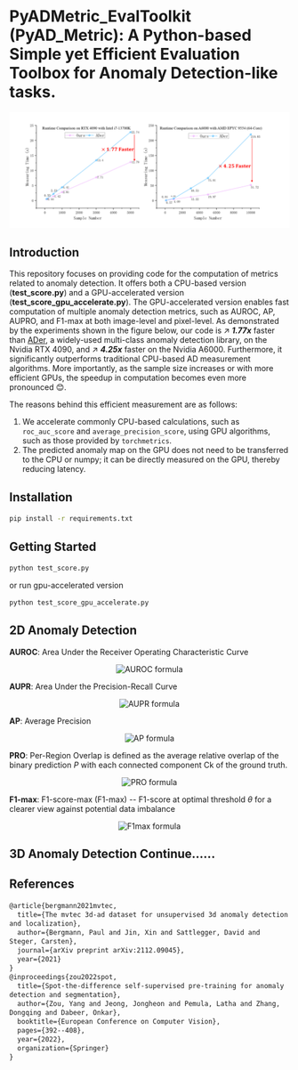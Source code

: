 # PyADMetric_EvalToolkit (PyAD_Metric): A Python-based Simple yet Efficient Evaluation Toolbox for Anomaly Detection-like tasks.

![](images/Time_Comparison.png)
##  Introduction
This repository focuses on providing code for the computation of metrics related to anomaly detection. It offers both a CPU-based version (**test_score.py**) and a GPU-accelerated version (**test_score_gpu_accelerate.py**). 
The GPU-accelerated version enables fast computation of multiple anomaly detection metrics, such as AUROC, AP, AUPRO, and F1-max at both image-level and pixel-level.
As demonstrated by the experiments shown in the figure below, our code is ↗️ ***1.77x*** faster than [ADer](https://github.com/zhangzjn/ADer),
a widely-used multi-class anomaly detection library, on the Nvidia RTX 4090, and 
↗️ ***4.25x*** faster on the Nvidia A6000. 
Furthermore, it significantly outperforms traditional CPU-based AD measurement algorithms.
More importantly, as the sample size increases or with more efficient GPUs, the speedup in computation becomes even more pronounced 😊.

The reasons behind this efficient measurement are as follows:

1. We accelerate commonly CPU-based calculations, such as `roc_auc_score` and `average_precision_score`, using GPU algorithms, such as those provided by `torchmetrics`.
2. The predicted anomaly map on the GPU does not need to be transferred to the CPU or numpy; it can be directly measured on the GPU, thereby reducing latency.

## Installation
```bash
pip install -r requirements.txt
```
## Getting Started

```bash
python test_score.py
```
or run gpu-accelerated version

```bash
python test_score_gpu_accelerate.py
```
## 2D Anomaly Detection

**AUROC**: Area Under the Receiver Operating Characteristic Curve

<p align="center">
 <img src="https://latex.codecogs.com/svg.image?\text{AUROC}=\int_{0}^{1}\text{TPR(FPR)},\d(\text{FPR})" alt="AUROC formula" />
</p>

**AUPR**: Area Under the Precision-Recall Curve

<p align="center">
 <img src="https://latex.codecogs.com/svg.image?\text{AUPR}=\int_{0}^{1}P(R),\d(\text{R})" alt="AUPR formula" />
</p>

**AP**: Average Precision

<p align="center">
 <img src="https://latex.codecogs.com/svg.image?\text{AP}=\sum_{n}(R_n-R_{n-1})P_n" alt="AP formula" />
</p>

**PRO**: Per-Region Overlap is defined as the average relative overlap of the binary prediction *P* with each connected component Ck​ of the ground truth.

<p align="center">
 <img src="https://latex.codecogs.com/svg.image?\text{PRO}=\frac{1}{K}\sum_{k=1}^{K}\frac{|P\cap&space;C_k|}{|C_k|}" alt="PRO formula" />
</p>

**F1-max**: F1-score-max (F1-max) -- F1-score at optimal threshold *θ* for a clearer view against potential data imbalance

<p align="center">
 <img src="https://latex.codecogs.com/svg.image?\text{F1}_{\text{max}}(\theta)=\max_{\theta}\left(\frac{2&space;\times&space;\text{Precision}(\theta)&space;\times&space;\text{Recall}(\theta)}{\text{Precision}(\theta)+\text{Recall}(\theta)}\right)" alt="F1max formula" />
</p>

## 3D Anomaly Detection Continue......

## References

```text
@article{bergmann2021mvtec,
  title={The mvtec 3d-ad dataset for unsupervised 3d anomaly detection and localization},
  author={Bergmann, Paul and Jin, Xin and Sattlegger, David and Steger, Carsten},
  journal={arXiv preprint arXiv:2112.09045},
  year={2021}
}
@inproceedings{zou2022spot,
  title={Spot-the-difference self-supervised pre-training for anomaly detection and segmentation},
  author={Zou, Yang and Jeong, Jongheon and Pemula, Latha and Zhang, Dongqing and Dabeer, Onkar},
  booktitle={European Conference on Computer Vision},
  pages={392--408},
  year={2022},
  organization={Springer}
}
```
